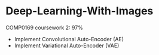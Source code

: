 # Deep-Learning-With-Images

COMP0169 coursework 2: 97%
- Implement Convolutional Auto-Encoder (AE)
- Implement Variational Auto-Encoder (VAE)
